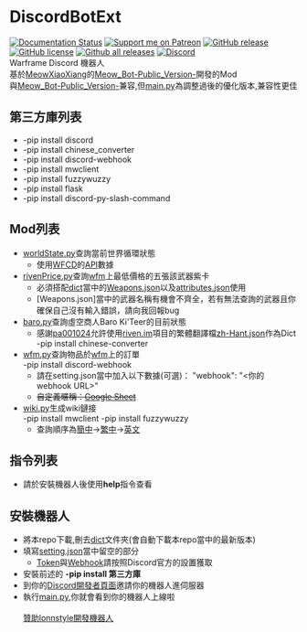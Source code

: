 # DiscordBotExt
[![Documentation Status](https://readthedocs.org/projects/discordbotextension/badge/?version=latest)](https://discordbotextension.readthedocs.io/zh_TW/latest/?badge=latest)
[![Support me on Patreon](https://img.shields.io/endpoint.svg?url=https%3A%2F%2Fshieldsio-patreon.vercel.app%2Fapi%3Fusername%3Dlonnstyle%26type%3Dpatrons&style=flat)](https://patreon.com/lonnstyle)
[![GitHub release](https://img.shields.io/github/release/lonnstyle/DiscordBotExt.svg)](https://github.com/lonnstyle/DiscordBotExt/releases)
[![GitHub license](https://img.shields.io/github/license/lonnstyle/DiscordBotExt.svg)](https://github.com/lonnstyle/DiscordBotExt/blob/main/LICENSE)
[![Github all releases](https://img.shields.io/github/downloads/lonnstyle/DiscordBotExt/total.svg)](https://GitHub.com/lonnstyle/DiscordBotExt/releases/)
[![Discord](https://img.shields.io/discord/591914197219016707.svg?label=&logo=discord&logoColor=ffffff&color=7389D8&labelColor=6A7EC2)](https://discord.gg/MdZxTNkpGF)
<br/>
Warframe Discord 機器人<br/>
基於[MeowXiaoXiang](https://github.com/MeowXiaoXiang/Meow_Bot-Public_Version-/commits?author=MeowXiaoXiang)的[Meow_Bot-Public_Version-](https://github.com/MeowXiaoXiang/Meow_Bot-Public_Version-)開發的Mod<br/>
與[Meow_Bot-Public_Version-](https://github.com/MeowXiaoXiang/Meow_Bot-Public_Version-)兼容,但[main.py](main.py)為調整過後的優化版本,兼容性更佳

## 第三方庫列表<br/>
* -pip install discord
* -pip install chinese_converter
* -pip install discord-webhook
* -pip install mwclient
* -pip install fuzzywuzzy
* -pip install flask
* -pip install discord-py-slash-command

## Mod列表<br/>
* [worldState.py](cmds/worldState.py)查詢當前世界循環狀態<br/>
  * 使用[WFCD](https://github.com/WFCD/)的[API](https://docs.warframestat.us/)數據
* [rivenPrice.py](cmds/rivenPrice.py)查詢[wfm](https://warframe.market)上最低價格的五張該武器紫卡<br/>
  * 必須搭配[dict](dict)當中的[Weapons.json](Weapons.json)以及[attributes.json](attributes.json)使用
  * [Weapons.json]當中的武器名稱有機會不齊全，若有無法查詢的武器且你確保自己沒有輸入錯誤，請向我回報bug
* [baro.py](cmds/baro.py)查詢虛空商人Baro Ki'Teer的目前狀態<br/>
  * 感謝[pa001024](https://github.com/pa001024)允許使用[riven.im](https://riven.im)項目的繁體翻譯檔[zh-Hant.json](https://raw.githubusercontent.com/lonnstyle/riven-mirror/dev/src/i18n/lang/zh-Hant.json)作為Dict
  -pip install chinese-converter
* [wfm.py](cmds/wfm.py)查詢物品於[wfm](https://warframe.market)上的訂單<br/>
  -pip install discord-webhook
  * 請在setting.json當中加入以下數據(可選)：
    "webhook": "<你的webhook URL>"
  * <s>自定義暱稱：[Google Sheet](https://docs.google.com/spreadsheets/d/1AMxTBp1_HdVbjdxnpTGqy_16OoP-CBeBc9117ZXGhEQ/edit?usp=sharing)</s>
* [wiki.py](cmds/wiki.py)生成wiki鏈接<br/>
  -pip install mwclient
  -pip install fuzzywuzzy
  * 查詢順序為[簡中](https://warframe.huijiwiki.com)→[繁中](https://warframe.fandom.com/zh-tw)→[英文](https://warframe.fandom.com)

## 指令列表<br/>
* 請於安裝機器人後使用**help**指令查看

## 安裝機器人<br/>
* 將本repo下載,刪去[dict](dict)文件夾(會自動下載本repo當中的最新版本)
* 填寫[setting.json](setting.json)當中留空的部分
  * [Token](https://discord.com/developers/applications)與[Webhook](https://support.discord.com/hc/zh-tw/articles/228383668-%E4%BD%BF%E7%94%A8%E7%B6%B2%E7%B5%A1%E9%89%A4%E6%89%8B-Webhooks-)請按照Discord官方的設置獲取
* 安裝前述的 **-pip install 第三方庫**
* 到你的[Discord開發者頁面](https://discord.com/developers/applications)邀請你的機器人進伺服器
* 執行[main.py](main.py),你就會看到你的機器人上線啦
<br/><br/>
<a href="https://www.patreon.com/bePatron?u=47066858" data-patreon-widget-type="贊助lonnstyle開發機器人">贊助lonnstyle開發機器人</a>
